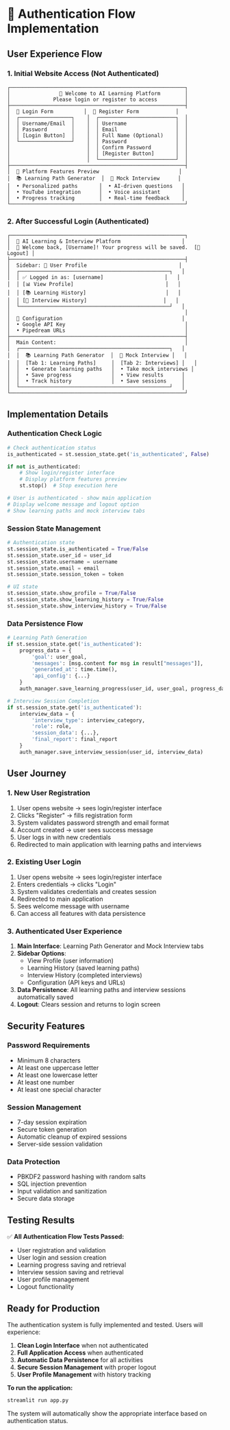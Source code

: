 # 🔐 Authentication Flow Implementation

## User Experience Flow

### 1. **Initial Website Access (Not Authenticated)**
```
┌─────────────────────────────────────────────────────────┐
│                🔐 Welcome to AI Learning Platform        │
│              Please login or register to access         │
├─────────────────────────────────────────────────────────┤
│  🔑 Login Form          │  📝 Register Form            │
│  ┌─────────────────┐    │  ┌─────────────────────────┐  │
│  │ Username/Email  │    │  │ Username                │  │
│  │ Password        │    │  │ Email                   │  │
│  │ [Login Button]  │    │  │ Full Name (Optional)    │  │
│  └─────────────────┘    │  │ Password                │  │
│                         │  │ Confirm Password        │  │
│                         │  │ [Register Button]       │  │
│                         │  └─────────────────────────┘  │
├─────────────────────────────────────────────────────────┤
│  🚀 Platform Features Preview                          │
│  📚 Learning Path Generator  │  🎯 Mock Interview      │
│  • Personalized paths       │  • AI-driven questions   │
│  • YouTube integration      │  • Voice assistant       │
│  • Progress tracking        │  • Real-time feedback    │
└─────────────────────────────────────────────────────────┘
```

### 2. **After Successful Login (Authenticated)**
```
┌─────────────────────────────────────────────────────────┐
│  🤖 AI Learning & Interview Platform                    │
│  👋 Welcome back, [Username]! Your progress will be saved.  [🚪 Logout] │
├─────────────────────────────────────────────────────────┤
│  Sidebar: 👤 User Profile                              │
│  ┌─────────────────────────────────────────────────┐   │
│  │ ✅ Logged in as: [username]                    │   │
│  │ [📊 View Profile]                              │   │
│  │ [📚 Learning History]                          │   │
│  │ [🎯 Interview History]                         │   │
│  └─────────────────────────────────────────────────┘   │
│                                                         │
│  🔧 Configuration                                       │
│  • Google API Key                                       │
│  • Pipedream URLs                                       │
├─────────────────────────────────────────────────────────┤
│  Main Content:                                          │
│  ┌─────────────────────────────────────────────────┐   │
│  │  📚 Learning Path Generator  │  🎯 Mock Interview │   │
│  │  [Tab 1: Learning Paths]     │  [Tab 2: Interviews] │   │
│  │  • Generate learning paths   │  • Take mock interviews │
│  │  • Save progress             │  • View results      │
│  │  • Track history             │  • Save sessions     │
│  └─────────────────────────────────────────────────┘   │
└─────────────────────────────────────────────────────────┘
```

## Implementation Details

### Authentication Check Logic
```python
# Check authentication status
is_authenticated = st.session_state.get('is_authenticated', False)

if not is_authenticated:
    # Show login/register interface
    # Display platform features preview
    st.stop()  # Stop execution here

# User is authenticated - show main application
# Display welcome message and logout option
# Show learning paths and mock interview tabs
```

### Session State Management
```python
# Authentication state
st.session_state.is_authenticated = True/False
st.session_state.user_id = user_id
st.session_state.username = username
st.session_state.email = email
st.session_state.session_token = token

# UI state
st.session_state.show_profile = True/False
st.session_state.show_learning_history = True/False
st.session_state.show_interview_history = True/False
```

### Data Persistence Flow
```python
# Learning Path Generation
if st.session_state.get('is_authenticated'):
    progress_data = {
        'goal': user_goal,
        'messages': [msg.content for msg in result["messages"]],
        'generated_at': time.time(),
        'api_config': {...}
    }
    auth_manager.save_learning_progress(user_id, user_goal, progress_data)

# Interview Session Completion
if st.session_state.get('is_authenticated'):
    interview_data = {
        'interview_type': interview_category,
        'role': role,
        'session_data': {...},
        'final_report': final_report
    }
    auth_manager.save_interview_session(user_id, interview_data)
```

## User Journey

### 1. **New User Registration**
1. User opens website → sees login/register interface
2. Clicks "Register" → fills registration form
3. System validates password strength and email format
4. Account created → user sees success message
5. User logs in with new credentials
6. Redirected to main application with learning paths and interviews

### 2. **Existing User Login**
1. User opens website → sees login/register interface
2. Enters credentials → clicks "Login"
3. System validates credentials and creates session
4. Redirected to main application
5. Sees welcome message with username
6. Can access all features with data persistence

### 3. **Authenticated User Experience**
1. **Main Interface**: Learning Path Generator and Mock Interview tabs
2. **Sidebar Options**:
   - View Profile (user information)
   - Learning History (saved learning paths)
   - Interview History (completed interviews)
   - Configuration (API keys and URLs)
3. **Data Persistence**: All learning paths and interview sessions automatically saved
4. **Logout**: Clears session and returns to login screen

## Security Features

### Password Requirements
- Minimum 8 characters
- At least one uppercase letter
- At least one lowercase letter
- At least one number
- At least one special character

### Session Management
- 7-day session expiration
- Secure token generation
- Automatic cleanup of expired sessions
- Server-side session validation

### Data Protection
- PBKDF2 password hashing with random salts
- SQL injection prevention
- Input validation and sanitization
- Secure data storage

## Testing Results

✅ **All Authentication Flow Tests Passed:**
- User registration and validation
- User login and session creation
- Learning progress saving and retrieval
- Interview session saving and retrieval
- User profile management
- Logout functionality

## Ready for Production

The authentication system is fully implemented and tested. Users will experience:

1. **Clean Login Interface** when not authenticated
2. **Full Application Access** when authenticated
3. **Automatic Data Persistence** for all activities
4. **Secure Session Management** with proper logout
5. **User Profile Management** with history tracking

**To run the application:**
```bash
streamlit run app.py
```

The system will automatically show the appropriate interface based on authentication status.
